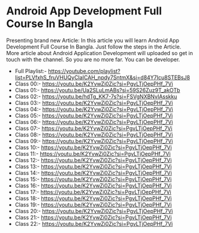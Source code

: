 # Android App Development Full Course In Bangla
Presenting brand new Article:  In this article you will learn Android App Development Full Course In Bangla. Just follow the steps in the Article. More article about Android Application Development will uploaded so get in touch with the channel. So you are no more far. You can be  developer.
- Full Playlist:- https://youtube.com/playlist?list=PLVfxhS_fruVHUQyCIaICAH_npdy7SntmX&si=d84Y7Icu8STEBsJ8
- Class 00:- https://youtu.be/K2YvwZi0Zic?si=PgvLTjOepPHf_7Vi
- Class 01:- https://youtu.be/Ua2SLuLmABs?si=59S26Zuz9T_akOTb
- Class 02:- https://youtu.be/hdTg_KK7-7s?si=FSVgNXBNvIAsskku
- Class 03:- https://youtu.be/K2YvwZi0Zic?si=PgvLTjOepPHf_7Vi
- Class 04:- https://youtu.be/K2YvwZi0Zic?si=PgvLTjOepPHf_7Vi
- Class 05:- https://youtu.be/K2YvwZi0Zic?si=PgvLTjOepPHf_7Vi
- Class 06:- https://youtu.be/K2YvwZi0Zic?si=PgvLTjOepPHf_7Vi
- Class 07:- https://youtu.be/K2YvwZi0Zic?si=PgvLTjOepPHf_7Vi
- Class 08:- https://youtu.be/K2YvwZi0Zic?si=PgvLTjOepPHf_7Vi
- Class 09:- https://youtu.be/K2YvwZi0Zic?si=PgvLTjOepPHf_7Vi
- Class 10:- https://youtu.be/K2YvwZi0Zic?si=PgvLTjOepPHf_7Vi
- Class 11:- https://youtu.be/K2YvwZi0Zic?si=PgvLTjOepPHf_7Vi
- Class 12:- https://youtu.be/K2YvwZi0Zic?si=PgvLTjOepPHf_7Vi
- Class 13:- https://youtu.be/K2YvwZi0Zic?si=PgvLTjOepPHf_7Vi
- Class 14:- https://youtu.be/K2YvwZi0Zic?si=PgvLTjOepPHf_7Vi
- Class 15:- https://youtu.be/K2YvwZi0Zic?si=PgvLTjOepPHf_7Vi
- Class 16:- https://youtu.be/K2YvwZi0Zic?si=PgvLTjOepPHf_7Vi
- Class 17:- https://youtu.be/K2YvwZi0Zic?si=PgvLTjOepPHf_7Vi
- Class 18:- https://youtu.be/K2YvwZi0Zic?si=PgvLTjOepPHf_7Vi
- Class 19:- https://youtu.be/K2YvwZi0Zic?si=PgvLTjOepPHf_7Vi
- Class 20:- https://youtu.be/K2YvwZi0Zic?si=PgvLTjOepPHf_7Vi
- Class 21:- https://youtu.be/K2YvwZi0Zic?si=PgvLTjOepPHf_7Vi
- Class 22:- https://youtu.be/K2YvwZi0Zic?si=PgvLTjOepPHf_7Vi
